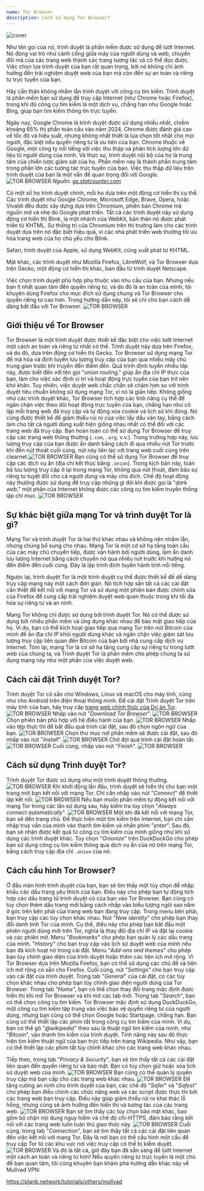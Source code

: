 ```yaml
---
name: Tor Browser
description: Cách sử dụng Tor Browser?
---
```

![cover](assets/cover.webp)

Như tên gọi của nó, trình duyệt là phần mềm được sử dụng để lướt Internet. Nó đóng vai trò như cánh cổng giữa máy của người dùng và web, chuyển đổi mã của các trang web thành các trang tương tác và có thể đọc được. Việc chọn lựa trình duyệt của bạn rất quan trọng, bởi nó không chỉ ảnh hưởng đến trải nghiệm duyệt web của bạn mà còn đến sự an toàn và riêng tư trực tuyến của bạn.

Hãy cẩn thận không nhầm lẫn trình duyệt với công cụ tìm kiếm. Trình duyệt là phần mềm bạn sử dụng để truy cập Internet (như Chrome hoặc Firefox), trong khi đó công cụ tìm kiếm là một dịch vụ, chẳng hạn như Google hoặc Bing, giúp bạn tìm kiếm thông tin trực tuyến.

Ngày nay, Google Chrome là trình duyệt được sử dụng nhiều nhất, chiếm khoảng 65% thị phần toàn cầu vào năm 2024. Chrome được đánh giá cao về tốc độ và hiệu suất, nhưng không nhất thiết là lựa chọn tốt nhất cho mọi người, đặc biệt nếu quyền riêng tư là ưu tiên của bạn. Chrome thuộc về Google, một công ty nổi tiếng với việc thu thập và phân tích lượng lớn dữ liệu từ người dùng của mình. Và thực sự, trình duyệt nội bộ của họ là trung tâm của chiến lược giám sát của họ. Phần mềm này là thành phần trung tâm trong phần lớn các tương tác trực tuyến của bạn. Việc thu thập dữ liệu trên trình duyệt của bạn là một vấn đề quan trọng đối với Google.
![TOR BROWSER](assets/notext/01.webp)
*Nguồn: [gs.statcounter.com](https://gs.statcounter.com/browser-market-share)*

Có một số họ trình duyệt chính, mỗi họ dựa trên một động cơ hiển thị cụ thể. Các trình duyệt như Google Chrome, Microsoft Edge, Brave, Opera, hoặc Vivaldi đều được xây dựng dựa trên Chromium, phiên bản Chrome mã nguồn mở và nhẹ do Google phát triển. Tất cả các trình duyệt này sử dụng động cơ hiển thị Blink, là một nhánh của WebKit, bản thân nó được phát triển từ KHTML. Sự thống trị của Chromium trên thị trường làm cho các trình duyệt dựa trên nó đặc biệt hiệu quả, vì các nhà phát triển web thường tối ưu hóa trang web của họ chủ yếu cho Blink.

Safari, trình duyệt của Apple, sử dụng WebKit, cũng xuất phát từ KHTML.

Mặt khác, các trình duyệt như Mozilla Firefox, LibreWolf, và Tor Browser dựa trên Gecko, một động cơ hiển thị khác, ban đầu từ trình duyệt Netscape.

Việc chọn trình duyệt phù hợp phụ thuộc vào nhu cầu của bạn. Nhưng nếu bạn ít nhất quan tâm đến quyền riêng tư, và do đó là an toàn của mình, tôi khuyên dùng Firefox cho mục đích sử dụng chung và Tor Browser cho quyền riêng tư cao hơn. Trong hướng dẫn này, tôi sẽ chỉ cho bạn cách dễ dàng bắt đầu với Tor Browser.
![TOR BROWSER](assets/notext/02.webp)

## Giới thiệu về Tor Browser

Tor Browser là một trình duyệt được thiết kế đặc biệt cho việc lướt Internet một cách an toàn và riêng tư nhất có thể. Trình duyệt này dựa trên Firefox, và do đó, dựa trên động cơ hiển thị Gecko.
Tor Browser sử dụng mạng Tor để mã hóa và định tuyến lưu lượng truy cập của bạn qua nhiều máy chủ trung gian trước khi truyền đến điểm đến. Quá trình định tuyến nhiều lớp này, được biết đến với tên gọi "*onion routing*," giúp ẩn địa chỉ IP thực của bạn, làm cho việc xác định vị trí và hoạt động trực tuyến của bạn trở nên khó khăn. Tuy nhiên, việc duyệt web chắc chắn sẽ chậm hơn so với trình duyệt tiêu chuẩn không sử dụng mạng Tor, vì nó là gián tiếp.
Không giống như các trình duyệt khác, Tor Browser tích hợp các tính năng cụ thể để ngăn chặn việc theo dõi hoạt động trực tuyến của bạn, chẳng hạn như cô lập mỗi trang web đã truy cập và tự động xóa cookie và lịch sử khi đóng. Nó cũng được thiết kế để giảm thiểu rủi ro của việc lấy dấu vân tay, bằng cách làm cho tất cả người dùng xuất hiện giống nhau nhất có thể đối với các trang web đã truy cập.
Bạn hoàn toàn có thể sử dụng Tor Browser để truy cập các trang web thông thường (`.com`, `.org`, v.v.). Trong trường hợp này, lưu lượng truy cập của bạn được ẩn danh bằng cách đi qua nhiều nút Tor trước khi đến nút thoát cuối cùng, nút này liên lạc với trang web cuối cùng trên clearnet.![TOR BROWSER](assets/notext/03.webp)
Bạn cũng có thể sử dụng Tor Browser để truy cập các dịch vụ ẩn (địa chỉ kết thúc bằng `.onion`). Trong kịch bản này, toàn bộ lưu lượng truy cập ở lại trong mạng Tor, không qua nút thoát, đảm bảo sự riêng tư tuyệt đối cho cả người dùng và máy chủ đích. Chế độ hoạt động này thường được sử dụng để truy cập những gì đôi khi được gọi là "*dark web*," một phần của Internet không được các công cụ tìm kiếm truyền thống lập chỉ mục.
![TOR BROWSER](assets/notext/04.webp)

## Sự khác biệt giữa mạng Tor và trình duyệt Tor là gì?

Mạng Tor và trình duyệt Tor là hai thứ khác nhau và không nên nhầm lẫn, nhưng chúng bổ sung cho nhau. Mạng Tor là một cơ sở hạ tầng toàn cầu của các máy chủ chuyển tiếp, được vận hành bởi người dùng, làm ẩn danh lưu lượng Internet bằng cách chuyển nó qua nhiều nút trước khi hướng nó đến điểm đến cuối cùng. Đây là lập trình định tuyến hành tinh nổi tiếng.

Ngược lại, trình duyệt Tor là một trình duyệt cụ thể được thiết kế để dễ dàng truy cập mạng này một cách đơn giản. Nó tích hợp sẵn tất cả các cài đặt cần thiết để kết nối với mạng Tor và sử dụng một phiên bản được chỉnh sửa của Firefox để cung cấp trải nghiệm duyệt web quen thuộc trong khi tối đa hóa sự riêng tư và an ninh.

Mạng Tor không chỉ được sử dụng bởi trình duyệt Tor. Nó có thể được sử dụng bởi nhiều phần mềm và ứng dụng khác nhau để bảo mật giao tiếp của họ. Ví dụ, bạn có thể kích hoạt giao tiếp qua mạng Tor trên nút Bitcoin của mình để ẩn địa chỉ IP khỏi người dùng khác và ngăn chặn việc giám sát lưu lượng truy cập liên quan đến Bitcoin của bạn bởi nhà cung cấp dịch vụ Internet.
Tóm lại, mạng Tor là cơ sở hạ tầng cung cấp sự riêng tư trong lướt web của chúng ta, và Trình duyệt Tor là phần mềm cho phép chúng ta sử dụng mạng này như một phần của việc duyệt web.

## Cách cài đặt Trình duyệt Tor?

Trình duyệt Tor có sẵn cho Windows, Linux và macOS cho máy tính, cũng như cho Android trên điện thoại thông minh. Để cài đặt Trình duyệt Tor trên máy tính của bạn, hãy truy cập [trang web chính thức của Dự án Tor](https://www.torproject.org/).
![TOR BROWSER](assets/notext/05.webp)
Nhấp vào nút "*Download Tor Browser*".
![TOR BROWSER](assets/notext/06.webp)
Chọn phiên bản phù hợp với hệ điều hành của bạn.
![TOR BROWSER](assets/notext/07.webp)
Nhấp vào tệp thực thi để bắt đầu quá trình cài đặt, sau đó chọn ngôn ngữ của bạn.
![TOR BROWSER](assets/notext/08.webp)
Chọn thư mục nơi phần mềm sẽ được cài đặt, sau đó nhấp vào nút "*Install*".
![TOR BROWSER](assets/notext/09.webp)
Chờ đợi quá trình cài đặt hoàn tất.
![TOR BROWSER](assets/notext/10.webp)
Cuối cùng, nhấp vào nút "*Finish*".
![TOR BROWSER](assets/notext/11.webp)

## Cách sử dụng Trình duyệt Tor?

Trình duyệt Tor được sử dụng như một trình duyệt thông thường.
![TOR BROWSER](assets/notext/12.webp)
Khi khởi động lần đầu, trình duyệt sẽ hiển thị cho bạn một trang mời bạn kết nối với mạng Tor. Chỉ cần nhấp vào nút "*Connect*" để thiết lập kết nối.
![TOR BROWSER](assets/notext/13.webp)
Nếu bạn muốn phần mềm tự động kết nối với mạng Tor trong các lần sử dụng sau, hãy kiểm tra tùy chọn "*Always connect automatically*".
![TOR BROWSER](assets/notext/14.webp)
Một khi đã kết nối với mạng Tor, bạn sẽ đến trang chủ.
Để thực hiện một tìm kiếm trên Internet, bạn chỉ cần nhập truy vấn của mình vào thanh tìm kiếm và nhấn phím "*enter*".
Sau đó, bạn sẽ nhận được kết quả từ công cụ tìm kiếm của mình giống như khi sử dụng các trình duyệt khác.
Tùy chọn "*Onionize*" trên DuckDuckGo cho phép bạn sử dụng công cụ tìm kiếm thông qua dịch vụ ẩn của nó trên mạng Tor, bằng cách truy cập địa chỉ `.onion` của nó.

## Cách cấu hình Tor Browser?

Ở đầu màn hình trình duyệt của bạn, bạn sẽ tìm thấy một tùy chọn để nhập khẩu các dấu trang yêu thích của bạn. Điều này cho phép bạn tự động tích hợp các dấu trang từ trình duyệt cũ của bạn vào Tor Browser.
Bạn cũng có tùy chọn thêm dấu trang mới bằng cách nhấp vào biểu tượng ngôi sao nằm ở góc trên bên phải của trang web bạn đang truy cập.
Trong menu bên phải, bạn truy cập các tùy chọn khác nhau.
Nút "*New identity*" cho phép bạn thay đổi danh tính Tor của mình. Cụ thể, điều này cho phép bạn bắt đầu một phiên người dùng mới trên Tor, nghĩa là thay đổi địa chỉ IP và đặt lại cookie và các phiên mở.
Menu "*Bookmarks*" cho phép bạn quản lý các dấu trang của mình.
"*History*" cho bạn truy cập vào lịch sử duyệt web của mình nếu bạn đã kích hoạt nó trong cài đặt.
Menu "*Add-ons and themes*" cho phép bạn tùy chỉnh giao diện của trình duyệt hoặc thêm các tiện ích mở rộng. Vì Tor Browser dựa trên Mozilla Firefox, bạn có thể sử dụng các chủ đề và tiện ích mở rộng có sẵn cho Firefox.
Cuối cùng, nút "*Settings*" cho bạn truy cập vào cài đặt của trình duyệt.
Trong tab "*General*" của cài đặt, có các tùy chọn khác nhau cho phép bạn tùy chỉnh giao diện người dùng của Tor Browser.
Trong tab "*Home*", bạn có thể chọn thay đổi trang mặc định được hiển thị khi mở Tor Browser và khi mở các tab mới.
Trong tab "*Search*", bạn có thể chọn công cụ tìm kiếm. Tor Browser mặc định sử dụng DuckDuckGo, một công cụ tìm kiếm tập trung vào việc bảo vệ quyền riêng tư của người dùng, nhưng bạn cũng có thể chọn Google hoặc Startpage, chẳng hạn.
Bạn cũng có thể thiết lập các phím tắt trong công cụ tìm kiếm của mình.
Ví dụ, bạn có thể gõ "*@wikipedia*" theo sau là thuật ngữ tìm kiếm của mình, như "*Bitcoin*", vào thanh tìm kiếm của trình duyệt.
Tính năng này sau đó thực hiện tìm kiếm thuật ngữ của bạn trực tiếp trên trang Wikipedia.
Như vậy, bạn có thể thiết lập các phím tắt tùy chỉnh khác cho các trang web khác nhau.

Tiếp theo, trong tab "*Privacy & Security*", bạn sẽ tìm thấy tất cả các cài đặt liên quan đến quyền riêng tư và bảo mật.
Bạn có tùy chọn giữ hoặc xóa lịch sử duyệt web của mình.
![TOR BROWSER](assets/notext/34.webp) Bạn cũng có thể quản lý quyền truy cập mà bạn cấp cho các trang web khác nhau.
![TOR BROWSER](assets/notext/35.webp)
Để tăng cường an ninh cho trình duyệt của bạn, các chế độ "*Safer*" và "*Safest*" cho phép bạn điều chỉnh các chức năng web và các script được thực thi bởi các trang web bạn truy cập. Điều này giúp giảm thiểu rủi ro khai thác lỗ hổng, nhưng cũng sẽ ảnh hưởng đến hiển thị và tương tác của các trang web. ![TOR BROWSER](assets/notext/36.webp) Bạn sẽ tìm thấy các tùy chọn bảo mật khác, bao gồm bộ chặn nội dung nguy hiểm và chế độ chỉ-HTTPS, đảm bảo rằng kết nối với các trang web luôn tuân thủ giao thức này. ![TOR BROWSER](assets/notext/37.webp) Cuối cùng, trong tab "*Connection*", bạn sẽ tìm thấy tất cả các cài đặt liên quan đến việc kết nối với mạng Tor. Đây là nơi bạn có thể cấu hình một cầu để truy cập Tor từ các khu vực nơi việc truy cập có thể bị kiểm duyệt. ![TOR BROWSER](assets/notext/38.webp) Và đó là tất cả, giờ đây bạn đã sẵn sàng để lướt Internet một cách an toàn và riêng tư hơn! Nếu quyền riêng tư trực tuyến là một chủ đề bạn quan tâm, tôi cũng khuyên bạn khám phá hướng dẫn khác này về Mullvad VPN:

https://planb.network/tutorials/others/mullvad